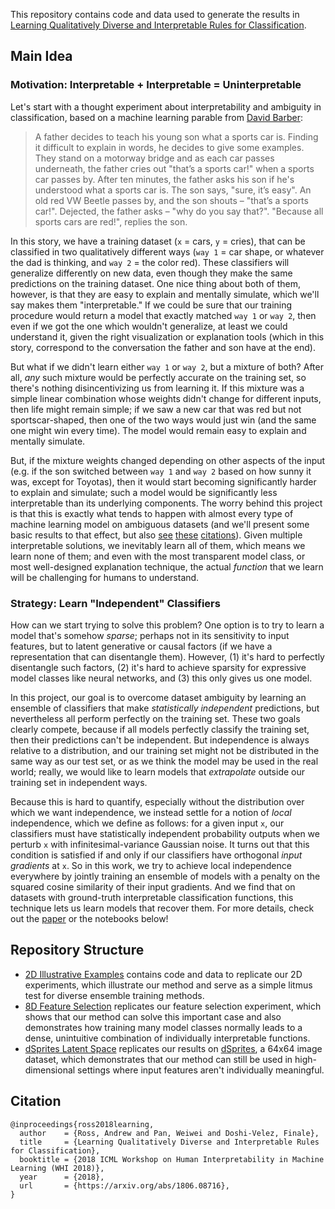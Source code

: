 This repository contains code and data used to generate the results in
[Learning Qualitatively Diverse and Interpretable Rules for Classification](https://arxiv.org/abs/1806.08716).

## Main Idea

### Motivation: Interpretable + Interpretable = Uninterpretable

Let's start with a thought experiment about interpretability and ambiguity in classification, based on a machine learning parable from [David Barber](https://www.amazon.com/Bayesian-Reasoning-Machine-Learning-Barber/dp/0521518148):

> A father decides to teach his young son what a sports car is.  Finding it
> difficult to explain in words, he decides to give some examples. They stand on
> a motorway bridge and as each car passes underneath, the father cries out
> "that’s a sports car!" when a sports car passes by. After ten minutes, the
> father asks his son if he's understood what a sports car is. The son says,
> "sure, it’s easy". An old red VW Beetle passes by, and the son shouts –
> "that’s a sports car!". Dejected, the father asks – "why do you say that?".
> "Because all sports cars are red!", replies the son.

In this story, we have a training dataset (`x` = cars, `y` = cries), that can
be classified in two qualitatively different ways (`way 1` = car shape, or
whatever the dad is thinking, and `way 2` = the color red). These classifiers will
generalize differently on new data, even though they make the same predictions
on the training dataset. One nice thing about both of them, however, is that they
are easy to explain and mentally simulate, which we'll say makes them
"interpretable." If we could be sure that our training procedure would return
a model that exactly matched `way 1` or `way 2`, then even if we got the one
which wouldn't generalize, at least we could understand it, given the right
visualization or explanation tools (which in this story, correspond to the
conversation the father and son have at the end).

But what if we didn't learn either `way 1` or `way 2`, but a mixture of both?
After all, _any_ such mixture would be perfectly accurate on the training set,
so there's nothing disincentivizing us from learning it.  If this mixture was a
simple linear combination whose weights didn't change for different inputs,
then life might remain simple; if we saw a new car that was red but not
sportscar-shaped, then one of the two ways would just win (and the same one
might win every time). The model would remain easy to explain and mentally
simulate.

But, if the mixture weights changed depending on other aspects of the input
(e.g. if the son switched between `way 1` and `way 2` based on
how sunny it was, except for Toyotas), then it would start becoming
significantly harder to explain and simulate; such a model would be significantly
less interpretable than its underlying components.
The worry behind this project is that this is exactly what tends to happen with
almost every type of machine learning model on ambiguous datasets (and we'll present
some basic results to that effect, but also
[see](http://web.mit.edu/torralba/www/iccv2001.pdf)
[these](https://arxiv.org/abs/1803.09797)
[citations](https://arxiv.org/abs/1711.11561)).
Given multiple interpretable solutions, we inevitably learn all of them, which
means we learn none of them; and even with the most transparent model class, or
most well-designed explanation technique, the actual _function_ that we learn
will be challenging for humans to understand.

### Strategy: Learn "Independent" Classifiers

How can we start trying to solve this problem? One option is to try to learn a
model that's somehow _sparse_; perhaps not in its sensitivity to input
features, but to latent generative or causal factors (if we have a
representation that can disentangle them). However, (1) it's hard to perfectly
disentangle such factors, (2) it's hard to achieve sparsity for expressive
model classes like neural networks, and (3) this only gives us one model.

In this project, our goal is to overcome dataset ambiguity by learning an
ensemble of classifiers that make _statistically independent_ predictions, but
nevertheless all perform perfectly on the training set. These two goals clearly
compete, because if all models perfectly classify the training set, then their
predictions can't be independent. But independence is always relative to a
distribution, and our training set might not be distributed in the same way as
our test set, or as we think the model may be used in the real world; really,
we would like to learn models that _extrapolate_ outside our training set
in independent ways.

Because this is hard to quantify, especially without the distribution over which we want independence, we
instead settle for a notion of _local_ independence, which we define as follows: for a
given input `x`, our classifiers must have statistically independent probability outputs when we perturb `x` with
infinitesimal-variance Gaussian noise. It turns out that this condition is
satisfied if and only if our classifiers have orthogonal _input gradients_ at
`x`. So in this work, we try to achieve local independence everywhere by
jointly training an ensemble of models with a penalty on the squared cosine similarity
of their input gradients. And we find that on datasets with ground-truth
interpretable classification functions, this technique lets us learn models
that recover them. For more details, check out the
[paper](https://arxiv.org/abs/1806.08716) or the notebooks below!

## Repository Structure

- [2D Illustrative Examples](./2D-Illustrative-Examples.ipynb) contains code and data to replicate our 2D experiments, which illustrate our method and serve as a simple litmus test for diverse ensemble training methods.
- [8D Feature Selection](./8D-Feature-Selection.ipynb) replicates our feature selection experiment, which shows that our method can solve this important case and also demonstrates how training many model classes normally leads to a dense, unintuitive combination of individually interpretable functions.
- [dSprites Latent Space](./DSprites-Latent-Space.ipynb) replicates our results on [dSprites](https://github.com/deepmind/dsprites-dataset), a 64x64 image dataset, which demonstrates that our method can still be used in high-dimensional settings where input features aren't individually meaningful.

## Citation

```
@inproceedings{ross2018learning,
  author    = {Ross, Andrew and Pan, Weiwei and Doshi-Velez, Finale},
  title     = {Learning Qualitatively Diverse and Interpretable Rules for Classification},
  booktitle = {2018 ICML Workshop on Human Interpretability in Machine Learning (WHI 2018)},
  year      = {2018},
  url       = {https://arxiv.org/abs/1806.08716},
}
```
